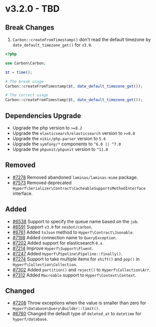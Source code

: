 # v3.2.0 - TBD

## Break Changes

1. `Carbon::createFromTimestamp()` don't read the default timezone by `date_default_timezone_get()` for `v3.0`.

```php
<?php

use Carbon\Carbon;

$t = time();

# The break usage
Carbon::createFromTimestamp($t, date_default_timezone_get());

# The correct usage
Carbon::createFromTimestamp($t, date_default_timezone_get());
```

## Dependencies Upgrade

- Upgrade the php version to `>=8.2`
- Upgrade the `elasticsearch/elasticsearch` version to `>=8.0`
- Upgrade the `nikic/php-parser` version to `5.6`
- Upgrade the `symfony/*` components to `^6.0 || ^7.0`
- Upgrade the `phpunit/phpunit` version to `^11.0`

## Removed

- [#7278](https://github.com/hyperf/hyperf/pull/7278) Removed abandoned `laminas/laminas-mime` package.
- [#7573](https://github.com/hyperf/hyperf/pull/7573) Removed deprecated `Hyperf\Serializer\Contract\CacheableSupportsMethodInterface` interface.

## Added

- [#6538](https://github.com/hyperf/hyperf/pull/6538) Support to specify the queue name based on the `job`.
- [#6591](https://github.com/hyperf/hyperf/pull/6591) Support `v3.0` for `nesbot/carbon`.
- [#6761](https://github.com/hyperf/hyperf/pull/6761) Added `toJson` method to `Hyperf\Contract\Jsonable`.
- [#7198](https://github.com/hyperf/hyperf/pull/7198) Added connection name to `QueryException`.
- [#7202](https://github.com/hyperf/hyperf/pull/7202) Added support for elasticsearch `8.x`.
- [#7214](https://github.com/hyperf/hyperf/pull/7214) Improve `Hyperf\Support\Fluent`.
- [#7247](https://github.com/hyperf/hyperf/pull/7247) Added `Hyperf\Pipeline\Pipeline::finally()`.
- [#7274](https://github.com/hyperf/hyperf/pull/7274) Support to take multiple items for `shift()` and `pop()` in `Hyperf\Collection\Collection`.
- [#7302](https://github.com/hyperf/hyperf/pull/7302) Added `partition()` and `reject()` to `Hyperf\Collection\Arr`.
- [#7312](https://github.com/hyperf/hyperf/pull/7312) Added `Macroable` support to `Hyperf\Context\Context`.

## Changed

- [#7208](https://github.com/hyperf/hyperf/pull/7208) Throw exceptions when the value is smaller than zero for `Hyperf\Database\Query\Builder::limit()`.
- [#6760](https://github.com/hyperf/hyperf/pull/6760) Changed the default type of `deleted_at` to `datetime` for `hyperf/database`.